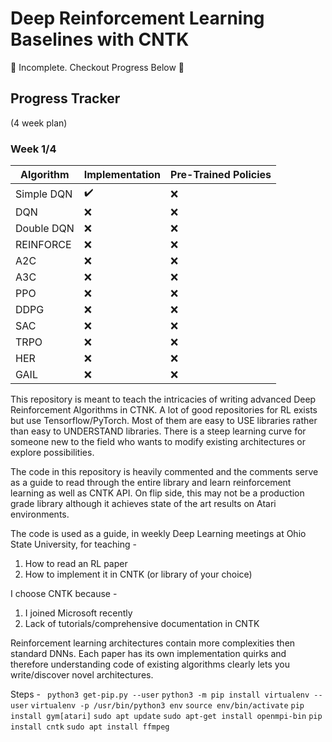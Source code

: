 # Deep Reinforcement Learning Baselines with CNTK

🔴 Incomplete. Checkout Progress Below 🔴

## Progress Tracker 
(4 week plan)
### Week 1/4
| Algorithm   | Implementation | Pre-Trained Policies |
| ----------- | -------------- | -------------------- |
| Simple DQN  | ✔️             | ❌                  |
| DQN         | ❌             | ❌                  |
| Double DQN  | ❌             | ❌                  |
| REINFORCE   | ❌             | ❌                  |
| A2C         | ❌             | ❌                  |
| A3C         | ❌             | ❌                  |
| PPO         | ❌             | ❌                  |
| DDPG        | ❌             | ❌                  |
| SAC         | ❌             | ❌                  |
| TRPO        | ❌             | ❌                  |
| HER         | ❌             | ❌                  |
| GAIL        | ❌             | ❌                  |

This repository is meant to teach the intricacies of writing advanced Deep Reinforcement Algorithms in CTNK. A lot of good repositories for RL exists but use Tensorflow/PyTorch. Most of them are easy to USE libraries rather than easy to UNDERSTAND libraries. There is a steep learning curve for someone new to the field who wants to modify existing architectures or explore possibilities.

The code in this repository is heavily commented and the comments serve as a guide to read through the entire library and learn reinforcement learning as well as CNTK API. On flip side, this may not be a production grade library although it achieves state of the art results on Atari environments.

The code is used as a guide, in weekly Deep Learning meetings at Ohio State University, for teaching -

1. How to read an RL paper
2. How to implement it in CNTK (or library of your choice)

I choose CNTK because -
1. I joined Microsoft recently
2. Lack of tutorials/comprehensive documentation in CNTK

Reinforcement learning architectures contain more complexities then standard DNNs. Each paper has its own implementation quirks and therefore understanding code of existing algorithms clearly lets you write/discover novel architectures.

Steps - 
``` python3 get-pip.py --user```
```python3 -m pip install virtualenv --user```
```virtualenv -p /usr/bin/python3 env```
```source env/bin/activate```
```pip install gym[atari]```
```sudo apt update```
```sudo apt-get install openmpi-bin```
```pip install cntk```
```sudo apt install ffmpeg```
